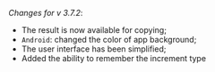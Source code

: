 _Changes for v 3.7.2_:
- The result is now available for copying;
- `Android`: changed the color of app background;
- The user interface has been simplified;
- Added the ability to remember the increment type
